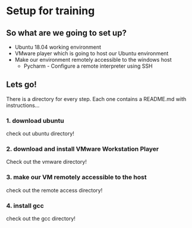 # Setup for training

## So what are we going to set up?
* Ubuntu 18.04 working environment
* VMware player which is going to host our Ubuntu environment
* Make our environment remotely accessible to the windows host
  * Pycharm - Configure a remote interpreter using SSH
  

## Lets go!

There is a directory for every step.
Each one contains a README.md with instructions...

### 1. download ubuntu
check out ubuntu directory!
### 2. download and install VMware Workstation Player
Check out the vmware directory!
### 3. make our VM remotely accessible to the host
check out the remote access directory!
### 4. install gcc
check out the gcc directory!